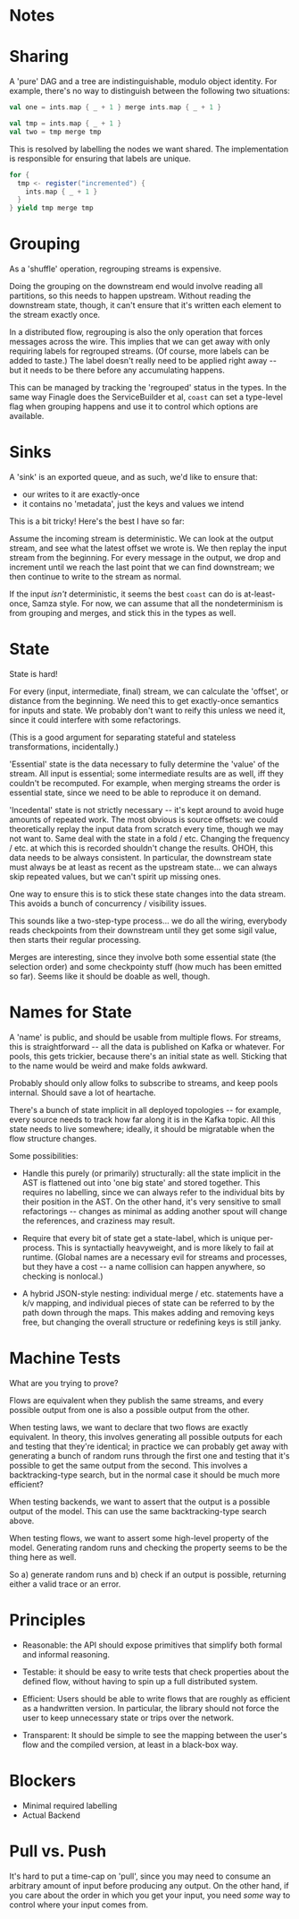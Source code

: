 
Notes
==

Sharing
===

A 'pure' DAG and a tree are indistinguishable, modulo object identity. For
example, there's no way to distinguish between the following two situations:

```scala
val one = ints.map { _ + 1 } merge ints.map { _ + 1 }

val tmp = ints.map { _ + 1 }
val two = tmp merge tmp
```

This is resolved by labelling the nodes we want shared. The implementation is
responsible for ensuring that labels are unique.

```scala
for {
  tmp <- register("incremented") {
    ints.map { _ + 1 }
  }
} yield tmp merge tmp
```


Grouping
===

As a 'shuffle' operation, regrouping streams is expensive.

Doing the grouping on the downstream end would involve reading all partitions,
so this needs to happen upstream. Without reading the downstream state, though,
it can't ensure that it's written each element to the stream exactly once.

In a distributed flow, regrouping is also the only operation that forces
messages across the wire. This implies that we can get away with only requiring
labels for regrouped streams. (Of course, more labels can be added to taste.)
The label doesn't really need to be applied right away -- but it needs to be there
before any accumulating happens.

This can be managed by tracking the 'regrouped' status in the types. In the same
way Finagle does the ServiceBuilder et al, `coast` can set a type-level flag when
grouping happens and use it to control which options are available.

Sinks
===

A 'sink' is an exported queue, and as such, we'd like to ensure that:
- our writes to it are exactly-once
- it contains no 'metadata', just the keys and values we intend

This is a bit tricky! Here's the best I have so far:

Assume the incoming stream is deterministic. We can look at the output stream, and
see what the latest offset we wrote is. We then replay the input stream from the
beginning. For every message in the output, we drop and increment until we reach the
last point that we can find downstream; we then continue to write to the stream as
normal.

If the input *isn't* deterministic, it seems the best `coast` can do is at-least-once, Samza
style. For now, we can assume that all the nondeterminism is from grouping and merges, and
stick this in the types as well.

State
===

State is hard!

For every (input, intermediate, final) stream, we can calculate the 'offset', or
distance from the beginning. We need this to get exactly-once semantics for
inputs and state. We probably don't want to reify this unless we need it, since
it could interfere with some refactorings.

(This is a good argument for separating stateful and stateless transformations,
incidentally.)

'Essential' state is the data necessary to fully determine the 'value' of the
stream. All input is essential; some intermediate results are as well, iff they
couldn't be recomputed. For example, when merging streams the order is essential
state, since we need to be able to reproduce it on demand.

'Incedental' state is not strictly necessary -- it's kept around to avoid huge
amounts of repeated work. The most obvious is source offsets: we could
theoretically replay the input data from scratch every time, though we may not
want to. Same deal with the state in a fold / etc. Changing the frequency / etc.
at which this is recorded shouldn't change the results. OHOH, this data needs to
be always consistent. In particular, the downstream state must always be at
least as recent as the upstream state... we can always skip repeated values, but
we can't spirit up missing ones.

One way to ensure this is to stick these state changes into the data stream.
This avoids a bunch of concurrency / visibility issues.

This sounds like a two-step-type process... we do all the wiring, everybody
reads checkpoints from their downstream until they get some sigil value, then
starts their regular processing.

Merges are interesting, since they involve both some essential state (the
selection order) and some checkpointy stuff (how much has been emitted so far).
Seems like it should be doable as well, though.

Names for State
===

A 'name' is public, and should be usable from multiple flows. For streams, this
is straightforward -- all the data is published on Kafka or whatever. For
pools, this gets trickier, because there's an initial state as well. Sticking that
to the name would be weird and make folds awkward.

Probably should only allow folks to subscribe to streams, and keep pools internal.
Should save a lot of heartache.

There's a bunch of state implicit in all deployed topologies -- for example, every
source needs to track how far along it is in the Kafka topic. All this state needs
to live somewhere; ideally, it should be migratable when the flow structure changes.

Some possibilities:

- Handle this purely (or primarily) structurally: all the state implicit in the AST
is flattened out into 'one big state' and stored together. This requires no labelling,
since we can always refer to the individual bits by their position in the AST. On the
other hand, it's very sensitive to small refactorings -- changes as minimal as adding
another spout will change the references, and craziness may result.

- Require that every bit of state get a state-label, which is unique per-process. This
is syntactially heavyweight, and is more likely to fail at runtime. (Global names are
a necessary evil for streams and processes, but they have a cost -- a name collision
can happen anywhere, so checking is nonlocal.)

- A hybrid JSON-style nesting: individual merge / etc. statements have a k/v mapping,
and individual pieces of state can be referred to by the path down through the maps.
This makes adding and removing keys free, but changing the overall structure or
redefining keys is still janky.

Machine Tests
===

What are you trying to prove?

Flows are equivalent when they publish the same streams, and every possible output
from one is also a possible output from the other.

When testing laws, we want to declare that two flows are exactly equivalent. In
theory, this involves generating all possible outputs for each and testing that
they're identical; in practice we can probably get away with generating a bunch of
random runs through the first one and testing that it's possible to get the same
output from the second. This involves a backtracking-type search, but in the normal
case it should be much more efficient?

When testing backends, we want to assert that the output is a possible output of
the model. This can use the same backtracking-type search above.

When testing flows, we want to assert some high-level property of the model.
Generating random runs and checking the property seems to be the thing here as well.

So a) generate random runs and b) check if an output is possible, returning either a
valid trace or an error.

Principles
===

- Reasonable: the API should expose primitives that simplify both formal and
  informal reasoning.

- Testable: it should be easy to write tests that check properties about the
  defined flow, without having to spin up a full distributed system.

- Efficient: Users should be able to write flows that are roughly as efficient
  as a handwritten version. In particular, the library should not force the
  user to keep unnecessary state or trips over the network.

- Transparent: It should be simple to see the mapping between the user's flow
  and the compiled version, at least in a black-box way.

Blockers
===

- Minimal required labelling
- Actual Backend

Pull vs. Push
===

It's hard to put a time-cap on 'pull', since you may need to consume an
arbitrary amount of input before producing any output. On the other hand,
if you care about the order in which you get your input,
you need *some* way to control where your input comes from.


